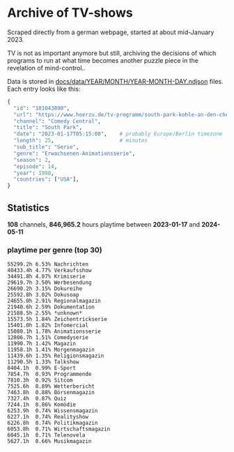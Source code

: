 # Archive of TV-shows

Scraped directly from a german webpage, started at about mid-January 2023.

TV is not as important anymore but still, archiving the decisions of which programs to run at what time
becomes another puzzle piece in the revelation of mind-control.. 

Data is stored in [docs/data/YEAR/MONTH/YEAR-MONTH-DAY.ndjson](docs/data/) files. 
Each entry looks like this:

```python
{
  "id": "181043890", 
  "url": "https://www.hoerzu.de/tv-programm/south-park-kohle-an-den-chefkoch/bid_181043890/", 
  "channel": "Comedy Central", 
  "title": "South Park", 
  "date": "2023-01-17T05:15:00",    # probably Europe/Berlin timezone 
  "length": 25,                     # minutes 
  "sub_title": "Serie", 
  "genre": "Erwachsenen-Animationsserie", 
  "season": 2, 
  "episode": 14, 
  "year": 1998, 
  "countries": ["USA"],
}
```

## Statistics

**108** channels, **846,965.2** hours playtime between **2023-01-17** and **2024-05-11**


### playtime per genre (top 30)

    55299.2h 6.53% Nachrichten
    40433.4h 4.77% Verkaufsshow
    34491.8h 4.07% Krimiserie
    29619.7h 3.50% Werbesendung
    26690.2h 3.15% Dokureihe
    25592.8h 3.02% Dokusoap
    24655.0h 2.91% Regionalmagazin
    21940.6h 2.59% Dokumentation
    21588.5h 2.55% *unknown*
    15573.5h 1.84% Zeichentrickserie
    15401.0h 1.82% Infomercial
    15080.1h 1.78% Animationsserie
    12806.7h 1.51% Comedyserie
    11990.7h 1.42% Magazin
    11958.1h 1.41% Morgenmagazin
    11439.6h 1.35% Religionsmagazin
    11290.5h 1.33% Talkshow
    8404.1h  0.99% E-Sport
    7854.7h  0.93% Programmende
    7810.3h  0.92% Sitcom
    7525.6h  0.89% Wetterbericht
    7463.8h  0.88% Börsenmagazin
    7327.4h  0.87% Quiz
    7244.1h  0.86% Komödie
    6253.9h  0.74% Wissensmagazin
    6227.1h  0.74% Realityshow
    6226.8h  0.74% Politikmagazin
    6053.8h  0.71% Wirtschaftsmagazin
    6045.1h  0.71% Telenovela
    5627.1h  0.66% Musikmagazin
